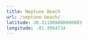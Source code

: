 ```yaml
---
title: Neptune Beach
url: /neptune-beach/
latitude: 30.311908000000003
longitude: -81.3964734
---
```

